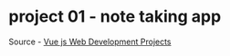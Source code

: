 # project 01 - note taking app

Source - [Vue js Web Development Projects](https://www.amazon.com/Vue-js-Web-Development-Projects-building-ebook/dp/B076T2GZB1)
